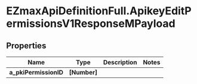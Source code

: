 # EZmaxApiDefinitionFull.ApikeyEditPermissionsV1ResponseMPayload

## Properties

Name | Type | Description | Notes
------------ | ------------- | ------------- | -------------
**a_pkiPermissionID** | **[Number]** |  | 


